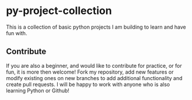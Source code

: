 # py-project-collection
This is a collection of basic python projects I am building to learn and have fun with.
## Contribute
If you are also a beginner, and would like to contribute for practice, or for fun, it is more then welcome! Fork my repository, add new features or modify existing ones on new branches to add additional functionality and create pull requests. I will be happy to work with anyone who is also learning Python or Github!
